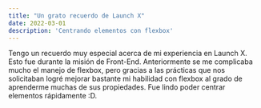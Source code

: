 ```yaml
---
title: "Un grato recuerdo de Launch X"
date: 2022-03-01
description: 'Centrando elementos con flexbox'
---
```


Tengo un recuerdo muy especial acerca de mi experiencia en Launch X. Esto fue durante la misión de Front-End.
Anteriormente se me complicaba mucho el manejo de flexbox, pero gracias a las prácticas que nos solicitaban logré
mejorar bastante mi habilidad con flexbox al grado de aprenderme muchas de sus propiedades. Fue lindo poder centrar
elementos rápidamente :D.
